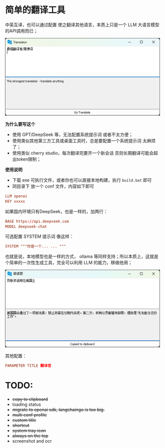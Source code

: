 # 简单的翻译工具
中英互译，也可以通过配置 使之翻译其他语言，本质上只是一个 LLM 大语言模型的API调用而已；

![alt text](./docs/v0.0.1-20250604-01.png)

**为什么要写这个** 
- 使用 GPT/DeepSeek 等，无法配置系统提示词 或者不太方便；
- 使用类似其他第三方工具或桌面工具时，总是要配置一个系统提示词 太麻烦了；
- 使用类似 cherry studio，每次翻译完要开一个新会话 否则长期翻译可能会超出token限制；

**使用说明**
- 下载 exe 可执行文件，或者你也可以直接本地构建，执行 `build.bat` 即可
- 同目录下 放一个 conf 文件，内容如下即可
```conf
LLM openai
KEY xxxxx
```

如果国内环境只有DeepSeek，也是一样的，加两行：
```conf
BASE https://api.deepseek.com
MODEL deepseek-chat
```


可选配置 SYSTEM 提示词 像这样：
```conf
SYSTEM """你是一个... ... """
```

也就是说，本地模型也是一样的方式， ollama 等同样支持；所以本质上，这就是个简单的一次性生成工具，完全可以利用 LLM 的能力，移做他用；

![alt text](./docs/v0.0.1-20250604-02.png)


其他配置：
```conf
PARAMETER TITLE 翻译官
```

# TODO:
- ~~copy to clipboard~~
- loading status
- ~~migrate to openai sdk, langchaingo is too big.~~
- ~~multi conf profile~~
- ~~custom title~~
- ~~shortcut~~
- ~~system tray icon~~
- ~~always on the top~~
- screenshot and ocr
